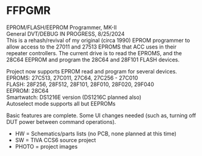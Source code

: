 # FFPGMR
EPROM/FLASH/EEPROM Programmer, MK-II<br>
General DVT/DEBUG IN PROGRESS, 8/25/2024<br>
This is a rehash/revival of my original (circa 1990) EPROM programmer to allow access to the 27011 and 27513 EPROMS that ACC uses in their repeater controllers.  The current drive is to read the EPROMS, and the 28C64 EEPROM and program the 28C64 and 28F101 FLASH devices.

Project now supports EPROM read and program for several devices.<br>
EPROMS: 27C513, 27C011, 27C64, 27C256 - 27C010<br>
FLASH: 28F256, 28F512, 28F101, 28F010, 28F020, 29F040<br>
EEPROM: 28C64<br>
Smartwatch: DS1216E version (DS1216C planned also)<br>
Autoselect mode supports all but EEPROMs<br>

Basic features are complete.  Some UI changes needed (such as, turning off DUT power between command operations).

* HW = Schematics/parts lists (no PCB, none planned at this time)
* SW = TIVA CCS6 source project
* PHOTO = project images
